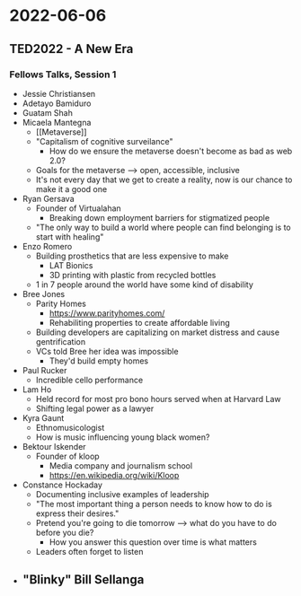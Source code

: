 # 2022-06-06
## TED2022 - A New Era
### Fellows Talks, Session 1
- Jessie Christiansen
- Adetayo Bamiduro
- Guatam Shah
- Micaela Mantegna
	- [[Metaverse]]
	- "Capitalism of cognitive surveilance"
		- How do we ensure the metaverse doesn't become as bad as web 2.0?
	- Goals for the metaverse --> open, accessible, inclusive
	- It's not every day that we get to create a reality, now is our chance to make it a good one
- Ryan Gersava
	- Founder of Virtualahan
		- Breaking down employment barriers for stigmatized people
	- "The only way to build a world where people can find belonging is to start with healing"
- Enzo Romero
	- Building prosthetics that are less expensive to make
		- LAT Bionics
		- 3D printing with plastic from recycled bottles
	- 1 in 7 people around the world have some kind of disability
- Bree Jones
	- Parity Homes
		- https://www.parityhomes.com/
		- Rehabiliting properties to create affordable living
	- Building developers are capitalizing on market distress and cause gentrification
	- VCs told Bree her idea was impossible
		- They'd build empty homes
- Paul Rucker
	- Incredible cello performance
- Lam Ho
	- Held record for most pro bono hours served when at Harvard Law
	- Shifting legal power as a lawyer
- Kyra Gaunt
	- Ethnomusicologist
	- How is music influencing young black women?
- Bektour Iskender
	- Founder of kloop
		- Media company and journalism school
		- https://en.wikipedia.org/wiki/Kloop
- Constance Hockaday
	- Documenting inclusive examples of leadership
	- "The most important thing a person needs to know how to do is express their desires."
	- Pretend you're going to die tomorrow --> what do you have to do before you die?
		- How you answer this question over time is what matters
	- Leaders often forget to listen
- "Blinky" Bill Sellanga
	- 